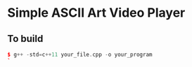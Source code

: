 # Simple ASCII Art Video Player
## To build
```c++
$ g++ -std=c++11 your_file.cpp -o your_program
`
